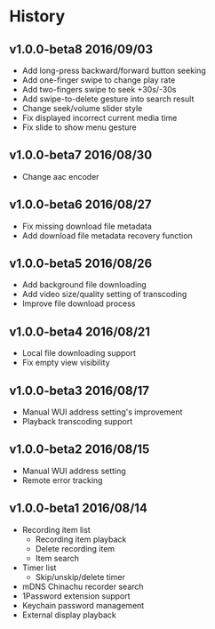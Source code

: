 # History

## v1.0.0-beta8 2016/09/03
- Add long-press backward/forward button seeking
- Add one-finger swipe to change play rate
- Add two-fingers swipe to seek +30s/-30s
- Add swipe-to-delete gesture into search result
- Change seek/volume slider style
- Fix displayed incorrect current media time
- Fix slide to show menu gesture

## v1.0.0-beta7 2016/08/30
- Change aac encoder

## v1.0.0-beta6 2016/08/27
- Fix missing download file metadata
- Add download file metadata recovery function

## v1.0.0-beta5 2016/08/26
- Add background file downloading
- Add video size/quality setting of transcoding 
- Improve file download process

## v1.0.0-beta4 2016/08/21
- Local file downloading support
- Fix empty view visibility

## v1.0.0-beta3 2016/08/17
- Manual WUI address setting's improvement
- Playback transcoding support

## v1.0.0-beta2 2016/08/15
- Manual WUI address setting
- Remote error tracking

## v1.0.0-beta1 2016/08/14
- Recording item list
  - Recording item playback
  - Delete recording item
  - Item search
- Timer list
  - Skip/unskip/delete timer
- mDNS Chinachu recorder search
- 1Password extension support
- Keychain password management
- External display playback
